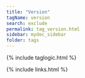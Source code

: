 ```yaml
---
title: "Version"
tagName: version
search: exclude
permalink: tag_version.html
sidebar: mydoc_sidebar
folder: tags
---
```

{% include taglogic.html %}

{% include links.html %}
